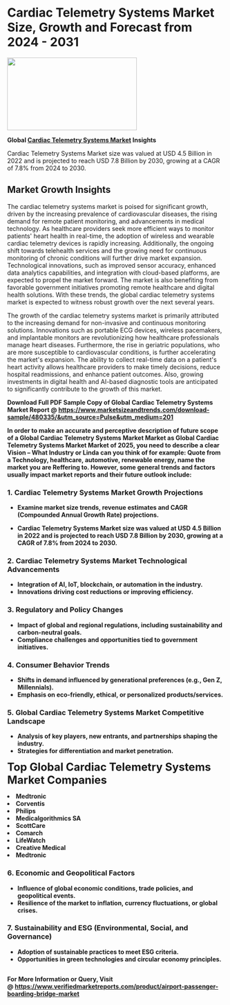 <H1>Cardiac Telemetry Systems Market Size, Growth and Forecast from 2024 - 2031</H1><img class="aligncenter size-medium wp-image-584254" src="https://thirdeyenews.in/wp-content/uploads/2024/09/Global-Market-Research-300x168.jpeg" alt="" width="300" height="168" /><p><strong>Global&nbsp;<a href="https://www.marketsizeandtrends.com/download-sample/480335/&amp;utm_source=Pulse&amp;utm_medium=201">Cardiac Telemetry Systems Market</a> Insights</strong></p><p>Cardiac Telemetry Systems Market size was valued at USD 4.5 Billion in 2022 and is projected to reach USD 7.8 Billion by 2030, growing at a CAGR of 7.8% from 2024 to 2030.</p><p><h2>Market Growth Insights</h2> <p>The cardiac telemetry systems market is poised for significant growth, driven by the increasing prevalence of cardiovascular diseases, the rising demand for remote patient monitoring, and advancements in medical technology. As healthcare providers seek more efficient ways to monitor patients' heart health in real-time, the adoption of wireless and wearable cardiac telemetry devices is rapidly increasing. Additionally, the ongoing shift towards telehealth services and the growing need for continuous monitoring of chronic conditions will further drive market expansion. Technological innovations, such as improved sensor accuracy, enhanced data analytics capabilities, and integration with cloud-based platforms, are expected to propel the market forward. The market is also benefiting from favorable government initiatives promoting remote healthcare and digital health solutions. With these trends, the global cardiac telemetry systems market is expected to witness robust growth over the next several years.</p> <p><strong></strong></p> <p>The growth of the cardiac telemetry systems market is primarily attributed to the increasing demand for non-invasive and continuous monitoring solutions. Innovations such as portable ECG devices, wireless pacemakers, and implantable monitors are revolutionizing how healthcare professionals manage heart diseases. Furthermore, the rise in geriatric populations, who are more susceptible to cardiovascular conditions, is further accelerating the market's expansion. The ability to collect real-time data on a patient's heart activity allows healthcare providers to make timely decisions, reduce hospital readmissions, and enhance patient outcomes. Also, growing investments in digital health and AI-based diagnostic tools are anticipated to significantly contribute to the growth of this market.</p> <p><strong></p><p><span class=""><strong>Download Full PDF Sample Copy of Global Cardiac Telemetry Systems Market Report</strong> @ <a href="https://www.marketsizeandtrends.com/download-sample/480335/&amp;utm_source=Pulse&amp;utm_medium=201" target="_blank">https://www.marketsizeandtrends.com/download-sample/480335/&amp;utm_source=Pulse&amp;utm_medium=201</a></span></p><p>In order to make an accurate and perceptive description of future scope of a Global&nbsp;Cardiac Telemetry Systems Market Market as Global&nbsp;Cardiac Telemetry Systems Market Market of 2025, you need to describe a clear Vision &ndash; What Industry or Linda can you think of for example: Quote from a Technology, healthcare, automotive, renewable energy, name the market you are Reffering to. However, some general trends and factors usually impact market reports and their future outlook include:</p><h3>1.&nbsp;<strong>Cardiac Telemetry Systems Market Growth Projections</strong></h3><ul><li>Examine market size trends, revenue estimates and CAGR (Compounded Annual Growth Rate) projections.</li><li><p>Cardiac Telemetry Systems Market size was valued at USD 4.5 Billion in 2022 and is projected to reach USD 7.8 Billion by 2030, growing at a CAGR of 7.8% from 2024 to 2030.</p></li></ul><h3>2.&nbsp;<strong>Cardiac Telemetry Systems Market Technological Advancements</strong></h3><ul><li>Integration of AI, IoT, blockchain, or automation in the industry.</li><li>Innovations driving cost reductions or improving efficiency.</li></ul><h3>3.&nbsp;<strong>Regulatory and Policy Changes</strong></h3><ul><li>Impact of global and regional regulations, including sustainability and carbon-neutral goals.</li><li>Compliance challenges and opportunities tied to government initiatives.</li></ul><h3>4.&nbsp;<strong>Consumer Behavior Trends</strong></h3><ul><li>Shifts in demand influenced by generational preferences (e.g., Gen Z, Millennials).</li><li>Emphasis on eco-friendly, ethical, or personalized products/services.</li></ul><h3>5.&nbsp;<strong>Global Cardiac Telemetry Systems Market Competitive Landscape</strong></h3><ul><li>Analysis of key players, new entrants, and partnerships shaping the industry.</li><li>Strategies for differentiation and market penetration.</li></ul><p data-pm-slice="1 1 []"><span style="color: inherit; font-family: inherit; font-size: 25px;">Top Global Cardiac Telemetry Systems Market Companies</span></p><div class="" data-test-id=""><p><li>Medtronic</li><li> Corventis</li><li> Philips</li><li> Medicalgorithmics SA</li><li> ScottCare</li><li> Comarch</li><li> LifeWatch</li><li> Creative Medical</li><li> Medtronic</li></p></div><h3>6.&nbsp;<strong>Economic and Geopolitical Factors</strong></h3><ul><li>Influence of global economic conditions, trade policies, and geopolitical events.</li><li>Resilience of the market to inflation, currency fluctuations, or global crises.</li></ul><h3>7.&nbsp;<strong>Sustainability and ESG (Environmental, Social, and Governance)</strong></h3><ul><li>Adoption of sustainable practices to meet ESG criteria.</li><li>Opportunities in green technologies and circular economy principles.</li></ul><h2><strong style="font-size: 14px;">For More Information or Query, Visit @&nbsp;</strong><a style="background-color: #ffffff; font-size: 14px;" href="https://www.marketsizeandtrends.com/report/cardiac-telemetry-systems-market/" target="_blank">https://www.verifiedmarketreports.com/product/airport-passenger-boarding-bridge-market</a></h2>

